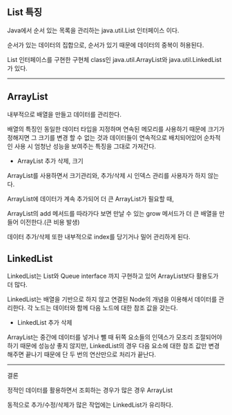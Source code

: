 ## List 특징
Java에서 순서 있는 목록을 관리하는 java.util.List 인터페이스 이다.

순서가 있는 데이터의 집합으로, 순서가 있기 때문에 데이터의 중복이 허용된다.

List 인터페이스를 구현한 구현체 class인 java.util.ArrayList와 java.util.LinkedList가 있다.

___

## ArrayList
내부적으로 배열을 만들고 데이터를 관리한다.

배열의 특징인 동일한 데이터 타입을 지정하며 연속된 메모리를 사용하기 때문에 크기가 정해지면 그 크기를 변경 할 수 없는 것과
데이터들이 연속적으로 배치되어있어 순차적인 사용 시 엄청난 성능을 보여주는 특징을 그대로 가져간다.

* ArrayList 추가 삭제, 크기

ArrayList를 사용하면서 크기관리와, 추가/삭제 시 인덱스 관리를 사용자가 하지 않는다.

ArrayList에 데이터가 계속 추가되어 더 큰 ArrayList가 필요할 때,

ArrayList의 add 메서드를 따라가다 보면 만날 수 있는 grow 메서드가 더 큰 배열을 만들어 이전한다.(큰 비용 발생)

데이터 추가/삭제 또한 내부적으로 index를 당기거나 밀어 관리하게 된다.


## LinkedList

LinkedList는 List와 Queue interface 까지 구현하고 있어 ArrayList보다 활용도가 더 많다.

LinkedList는 배열을 기반으로 하지 않고 연결된 Node의 개념을 이용해서 데이터를 관리한다.
각 노드는 데이터와 함께 다음 노드에 대한 참조 값을 갖는다.

* LinkedList 추가 삭제

ArrayList는 중간에 데이터를 넣거나 뺄 때 뒤쪽 요소들의 인덱스가 모조리 조절되어야 하기 때문에 성능상 좋지 않지만,
 LinkedList의 경우 다음 요소에 대한 참조 값만 변경해주면 끝나기 때문에 단 두 번의 연산만으로 처리가 끝난다.
 
 ___
 결론
 
 정적인 데이터를 활용하면서 조회하는 경우가 많은 경우 ArrayList
 
 동적으로 추가/수정/삭제가 많은 작업에는 LinkedList가 유리하다.
 
 
